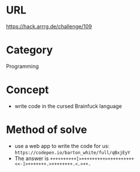 # URL
https://hack.arrrg.de/challenge/109
# Category
Programming
# Concept
* write code in the cursed Brainfuck language
# Method of solve
* use a web app to write the code for us: `https://codepen.io/barton_white/full/qBxjEyY`
* The answer is `++++++++++[>+++++++++>++++++++++<<-]>+++++++.>++++++++.<.>++.`

